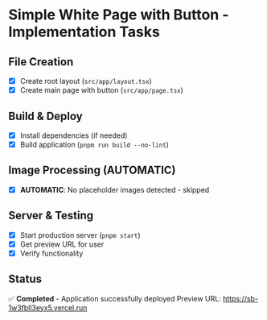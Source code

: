 # Simple White Page with Button - Implementation Tasks

## File Creation
- [x] Create root layout (`src/app/layout.tsx`)
- [x] Create main page with button (`src/app/page.tsx`)

## Build & Deploy
- [x] Install dependencies (if needed)
- [x] Build application (`pnpm run build --no-lint`)

## Image Processing (AUTOMATIC)
- [x] **AUTOMATIC**: No placeholder images detected - skipped

## Server & Testing
- [x] Start production server (`pnpm start`)
- [x] Get preview URL for user
- [x] Verify functionality

## Status
✅ **Completed** - Application successfully deployed
Preview URL: https://sb-1w3fbll3eyx5.vercel.run